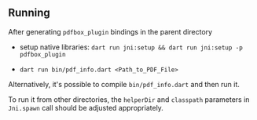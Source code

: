 ## Running
After generating `pdfbox_plugin` bindings in the parent directory

* setup native libraries: `dart run jni:setup && dart run jni:setup -p pdfbox_plugin`

* `dart run bin/pdf_info.dart <Path_to_PDF_File>`

Alternatively, it's possible to compile `bin/pdf_info.dart` and then run it.

To run it from other directories, the `helperDir` and `classpath` parameters in `Jni.spawn` call should be adjusted appropriately.
